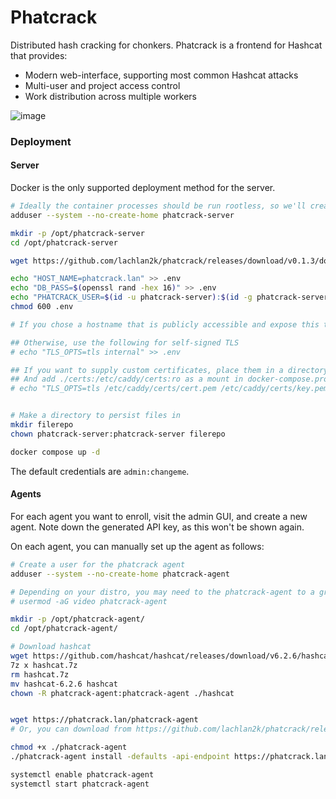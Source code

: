 # Phatcrack

Distributed hash cracking for chonkers. Phatcrack is a frontend for Hashcat that provides:
* Modern web-interface, supporting most common Hashcat attacks
* Multi-user and project access control
* Work distribution across multiple workers

![image](https://github.com/lachlan2k/phatcrack/assets/4683714/b10df9ec-ed5a-4678-9442-89003636bbce)

### Deployment

#### Server
Docker is the only supported deployment method for the server. 

```sh
# Ideally the container processes should be run rootless, so we'll create an unprivileged user.
adduser --system --no-create-home phatcrack-server

mkdir -p /opt/phatcrack-server
cd /opt/phatcrack-server

wget https://github.com/lachlan2k/phatcrack/releases/download/v0.1.3/docker-compose.yml

echo "HOST_NAME=phatcrack.lan" >> .env
echo "DB_PASS=$(openssl rand -hex 16)" >> .env
echo "PHATCRACK_USER=$(id -u phatcrack-server):$(id -g phatcrack-server)" >> .env
chmod 600 .env

# If you chose a hostname that is publicly accessible and expose this to the world (not recommended), Caddy will automatically deploy TLS.

## Otherwise, use the following for self-signed TLS
# echo "TLS_OPTS=tls internal" >> .env

## If you want to supply custom certificates, place them in a directory called `certs`
## And add ./certs:/etc/caddy/certs:ro as a mount in docker-compose.prod.yml for 
# echo "TLS_OPTS=tls /etc/caddy/certs/cert.pem /etc/caddy/certs/key.pem" >> .env


# Make a directory to persist files in
mkdir filerepo
chown phatcrack-server:phatcrack-server filerepo

docker compose up -d
```

The default credentials are `admin:changeme`.

#### Agents

For each agent you want to enroll, visit the admin GUI, and create a new agent. Note down the generated API key, as this won't be shown again.

On each agent, you can manually set up the agent as follows:

```sh
# Create a user for the phatcrack agent
adduser --system --no-create-home phatcrack-agent

# Depending on your distro, you may need to the phatcrack-agent to a group
# usermod -aG video phatcrack-agent

mkdir -p /opt/phatcrack-agent/
cd /opt/phatcrack-agent/

# Download hashcat
wget https://github.com/hashcat/hashcat/releases/download/v6.2.6/hashcat-6.2.6.7z -q -O hashcat.7z
7z x hashcat.7z
rm hashcat.7z
mv hashcat-6.2.6 hashcat
chown -R phatcrack-agent:phatcrack-agent ./hashcat


wget https://phatcrack.lan/phatcrack-agent
# Or, you can download from https://github.com/lachlan2k/phatcrack/releases/download/v0.1.3/phatcrack-agent

chmod +x ./phatcrack-agent
./phatcrack-agent install -defaults -api-endpoint https://phatcrack.lan/api/v1 -auth-key API_KEY_FROM_SERVER_HERE 

systemctl enable phatcrack-agent
systemctl start phatcrack-agent
```
